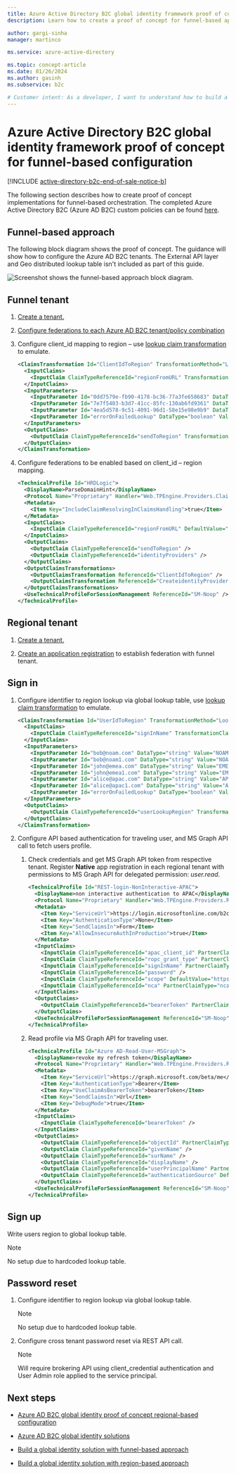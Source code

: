 ```yaml
---
title: Azure Active Directory B2C global identity framework proof of concept for funnel-based configuration
description: Learn how to create a proof of concept for funnel-based approach for Azure AD B2C to provide customer identity and access management for global customers.

author: gargi-sinha
manager: martinco

ms.service: azure-active-directory

ms.topic: concept-article
ms.date: 01/26/2024
ms.author: gasinh
ms.subservice: b2c

# Customer intent: As a developer, I want to understand how to build a global identity solution using a funnel-based approach, so I can implement it in my organization's Azure AD B2C environment.
---
```


# Azure Active Directory B2C global identity framework proof of concept for funnel-based configuration
[!INCLUDE [active-directory-b2c-end-of-sale-notice-b](../../includes/active-directory-b2c-end-of-sale-notice-b.md)]

The following section describes how to create proof of concept implementations for funnel-based orchestration. The completed Azure Active Directory B2C (Azure AD B2C) custom policies can be found [here](https://github.com/azure-ad-b2c/samples/tree/master/policies/global-architecture-model/funnel-based-approach).

## Funnel-based approach

The following block diagram shows the proof of concept. The guidance will show how to configure the Azure AD B2C tenants. The External API layer and Geo distributed lookup table isn't included as part of this guide.

![Screenshot shows the funnel-based approach block diagram.](media/b2c-global-identity-proof-of-concept-funnel/funnel-based-block-diagram.png)


## Funnel tenant

1. [Create a tenant.](../active-directory-b2c/tutorial-create-tenant.md)

1. [Configure federations to each Azure AD B2C tenant/policy combination](../active-directory-b2c/tutorial-create-user-flows.md?pivots=b2c-user-flow)

1. Configure client_id mapping to region – use [lookup claim transformation](general-transformations.md) to emulate.

   ```xml
   <ClaimsTransformation Id="ClientIdToRegion" TransformationMethod="LookupValue">
     <InputClaims>
       <InputClaim ClaimTypeReferenceId="regionFromURL" TransformationClaimType="inputParameterId" />
     </InputClaims>
     <InputParameters>
       <InputParameter Id="0dd7579e-fb90-4178-bc36-77a3fe658683" DataType="string" Value="APAC" />
       <InputParameter Id="7e7f5403-b3d7-41cc-85fc-130ab6fd9361" DataType="string" Value="NOAM" />
       <InputParameter Id="4ea5d578-9c51-4091-96d1-58e15e98e9b9" DataType="string" Value="EMEA" />
       <InputParameter Id="errorOnFailedLookup" DataType="boolean" Value="false" />
     </InputParameters>
     <OutputClaims>
       <OutputClaim ClaimTypeReferenceId="sendToRegion" TransformationClaimType="outputClaim" />
     </OutputClaims>
   </ClaimsTransformation>
   ```

1. Configure federations to be enabled based on client_id – region mapping.

   ```xml
   <TechnicalProfile Id="HRDLogic">
     <DisplayName>ParseDomainHint</DisplayName>
     <Protocol Name="Proprietary" Handler="Web.TPEngine.Providers.ClaimsTransformationProtocolProvider, Web.TPEngine, Version=1.0.0.0, Culture=neutral, PublicKeyToken=null" />
     <Metadata>
       <Item Key="IncludeClaimResolvingInClaimsHandling">true</Item>
     </Metadata>
     <InputClaims>
       <InputClaim ClaimTypeReferenceId="regionFromURL" DefaultValue="{OIDC:ClientId}" AlwaysUseDefaultValue="true" />
     </InputClaims>
     <OutputClaims>
       <OutputClaim ClaimTypeReferenceId="sendToRegion" />
       <OutputClaim ClaimTypeReferenceId="identityProviders" />
     </OutputClaims>
     <OutputClaimsTransformations>
       <OutputClaimsTransformation ReferenceId="ClientIdToRegion" />
       <OutputClaimsTransformation ReferenceId="CreateidentityProvidersCollection" />
     </OutputClaimsTransformations>
     <UseTechnicalProfileForSessionManagement ReferenceId="SM-Noop" />
   </TechnicalProfile>
   ```

## Regional tenant

1. [Create a tenant.](../active-directory-b2c/tutorial-create-tenant.md)

1. [Create an application registration](../active-directory-b2c/tutorial-register-applications.md?tabs=app-reg-ga) to establish federation with funnel tenant.

## Sign in

1. Configure identifier to region lookup via global lookup table, use [lookup claim transformation](general-transformations.md) to emulate.

   ```xml
   <ClaimsTransformation Id="UserIdToRegion" TransformationMethod="LookupValue">
     <InputClaims>
       <InputClaim ClaimTypeReferenceId="signInName" TransformationClaimType="inputParameterId" />
     </InputClaims>
     <InputParameters>
       <InputParameter Id="bob@noam.com" DataType="string" Value="NOAM" />
       <InputParameter Id="bob@noam1.com" DataType="string" Value="NOAM" />
       <InputParameter Id="john@emea.com" DataType="string" Value="EMEA" />
       <InputParameter Id="john@emea1.com" DataType="string" Value="EMEA" />
       <InputParameter Id="alice@apac.com" DataType="string" Value="APAC" />
       <InputParameter Id="alice@apac1.com" DataType="string" Value="APAC" />
       <InputParameter Id="errorOnFailedLookup" DataType="boolean" Value="false" />
     </InputParameters>
     <OutputClaims>
       <OutputClaim ClaimTypeReferenceId="userLookupRegion" TransformationClaimType="outputClaim" />
     </OutputClaims>
   </ClaimsTransformation>
   ```

1. Configure API based authentication for traveling user, and MS Graph API call to fetch users profile.
   1. Check credentials and get MS Graph API token from respective tenant. Register **Native** app registration in each regional tenant with permissions to MS Graph API for delegated permission: *user.read*.

      ```xml
      <TechnicalProfile Id="REST-login-NonInteractive-APAC">
        <DisplayName>non interactive authentication to APAC</DisplayName>
        <Protocol Name="Proprietary" Handler="Web.TPEngine.Providers.RestfulProvider, Web.TPEngine, Version=1.0.0.0, Culture=neutral, PublicKeyToken=null" />
        <Metadata>
          <Item Key="ServiceUrl">https://login.microsoftonline.com/b2capac.onmicrosoft.com/oauth2/v2.0/token</Item>
          <Item Key="AuthenticationType">None</Item>
          <Item Key="SendClaimsIn">Form</Item>
          <Item Key="AllowInsecureAuthInProduction">true</Item>
        </Metadata>
        <InputClaims>
          <InputClaim ClaimTypeReferenceId="apac_client_id" PartnerClaimType="client_id" DefaultValue="00001111-aaaa-2222-bbbb-3333cccc4444" />
          <InputClaim ClaimTypeReferenceId="ropc_grant_type" PartnerClaimType="grant_type" DefaultValue="password" />
          <InputClaim ClaimTypeReferenceId="signInName" PartnerClaimType="username" />
          <InputClaim ClaimTypeReferenceId="password" />
          <InputClaim ClaimTypeReferenceId="scope" DefaultValue="https://graph.microsoft.com/.default" AlwaysUseDefaultValue="true" />
          <InputClaim ClaimTypeReferenceId="nca" PartnerClaimType="nca" DefaultValue="1" />
        </InputClaims>
        <OutputClaims>
          <OutputClaim ClaimTypeReferenceId="bearerToken" PartnerClaimType="access_token" />
        </OutputClaims>
        <UseTechnicalProfileForSessionManagement ReferenceId="SM-Noop" />
      </TechnicalProfile>
      ```

   1. Read profile via MS Graph API for traveling user.

      ```xml
      <TechnicalProfile Id="Azure AD-Read-User-MSGraph">
        <DisplayName>revoke my refresh token</DisplayName>
        <Protocol Name="Proprietary" Handler="Web.TPEngine.Providers.RestfulProvider, Web.TPEngine, Version=1.0.0.0, Culture=neutral, PublicKeyToken=null" />
        <Metadata>
          <Item Key="ServiceUrl">https://graph.microsoft.com/beta/me</Item>
          <Item Key="AuthenticationType">Bearer</Item>
          <Item Key="UseClaimAsBearerToken">bearerToken</Item>
          <Item Key="SendClaimsIn">Url</Item>
          <Item Key="DebugMode">true</Item>
        </Metadata>
        <InputClaims>
          <InputClaim ClaimTypeReferenceId="bearerToken" />
        </InputClaims>
        <OutputClaims>
          <OutputClaim ClaimTypeReferenceId="objectId" PartnerClaimType="id" />
          <OutputClaim ClaimTypeReferenceId="givenName" />
          <OutputClaim ClaimTypeReferenceId="surName" />
          <OutputClaim ClaimTypeReferenceId="displayName" />
          <OutputClaim ClaimTypeReferenceId="userPrincipalName" PartnerClaimType="upn" />
          <OutputClaim ClaimTypeReferenceId="authenticationSource" DefaultValue="localAccountAuthentication" />
        </OutputClaims>
        <UseTechnicalProfileForSessionManagement ReferenceId="SM-Noop" />
      </TechnicalProfile>
      ```

## Sign up

Write users region to global lookup table.
   > [!NOTE]
   > No setup due to hardcoded lookup table.

## Password reset

1. Configure identifier to region lookup via global lookup table.
   > [!NOTE]
   > No setup due to hardcoded lookup table.

1. Configure cross tenant password reset via REST API call.
   >[!NOTE]
   >Will require brokering API using client_credential authentication and User Admin role applied to the service principal.

## Next steps

- [Azure AD B2C global identity proof of concept regional-based configuration](b2c-global-identity-proof-of-concept-regional.md)

- [Azure AD B2C global identity solutions](b2c-global-identity-solutions.md)

- [Build a global identity solution with funnel-based approach](./b2c-global-identity-funnel-based-design.md)

- [Build a global identity solution with region-based approach](./b2c-global-identity-funnel-based-design.md)
